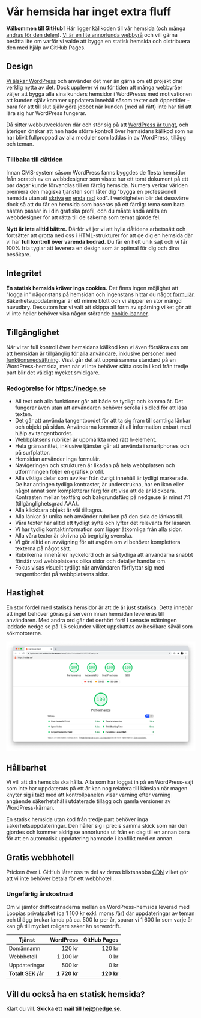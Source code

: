 # Vår hemsida har inget extra fluff

**Välkommen till GitHub!** Här ligger källkoden till vår hemsida
([och många andras för den delen](https://github.com/customer-stories?type=enterprise)).
[Vi är en lite annorlunda webbyrå](https://nedge.se) och vill gärna berätta lite
om varför vi valde att bygga en statisk hemsida och distribuera den med hjälp av
GitHub Pages.

## Design
[Vi älskar WordPress](https://nedge.com/) och använder det mer än gärna om ett projekt
drar verklig nytta av det. Dock upplever vi nu för tiden att många webbyråer väljer att
bygga alla sina kunders hemsidor i WordPresss med motivationen att kunden själv kommer
uppdatera innehåll såsom texter och öppettider - bara för att till slut själv göra jobbet
när kunden (med all rätt) inte har tid att lära sig hur WordPress fungerar.

Då sitter webbutvecklaren där och stör sig på att
[WordPress är tungt](https://codex.wordpress.org/Site_Architecture_1.5), och återigen
önskar att hen hade
större kontroll över hemsidans källkod som nu har blivit fullproppad av alla moduler
som laddas in av WordPress, tillägg och teman.

### Tillbaka till dåtiden
Innan CMS-system såsom WordPress fanns byggdes de flesta hemsidor från scratch av en
webbdesigner som visste hur ett tomt dokument på ett par dagar kunde förvandlas till en
färdig hemsida. Numera verkar världen premiera den magiska tjänsten som låter dig
"bygga en professionell hemsida utan att
[skriva](https://sv.wix.com/)
[en](https://www.squarespace.com/)
[enda](https://www.weebly.com/?lang=sv)
[rad](https://www.loopia.se/sitebuilder/)
kod". I verkligheten blir det dessvärre dock så att du får en hemsida som baseras på
ett färdigt tema som bara nästan passar in i din grafiska profil, och du måste ändå anlita
en webbdesigner för att rätta till de sakerna som temat gjorde fel.

**Nytt är inte alltid bättre.** Därför väljer vi att hylla dåtidens arbetssätt och
fortsätter att grotta ned oss i HTML-strukturer för att ge dig en hemsida där vi har
**full kontroll över varenda kodrad**. Du får en helt unik sajt och vi får 100% fria
tyglar att leverera en design som är optimal för dig och dina besökare.

## Integritet
**En statisk hemsida kräver inga cookies.** Det finns ingen möjlighet att "logga in"
någonstans på hemsidan och ingenstans hittar du något
[formulär](https://www.imagescape.com/blog/2008/02/05/are-web-forms-really-secure/).
Säkerhetsuppdateringar är ett minne blott och vi slipper en stor mängd huvudbry.
Dessutom har vi valt att skippa all form av spårning vilket gör att vi inte heller
behöver visa någon störande
[cookie-banner](https://github.blog/2020-12-17-no-cookie-for-you/).

## Tillgänglighet
När vi tar full kontroll över hemsidans källkod kan vi även försäkra oss om att hemsidan
är [tillgänglig för alla användare, inklusive personer med funktionsnedsättning](https://www.funka.com/design-for-alla/lagar-och-regler/webbtillganglighetsdirektivet).
Visst går det att uppnå samma standard på en WordPress-hemsida, men när vi inte behöver
sätta oss in i kod från tredje part blir det väldigt mycket smidigare.

### Redogörelse för https://nedge.se
- All text och alla funktioner går att både se tydligt och komma åt. Det fungerar även utan att användaren behöver scrolla i sidled för att läsa texten.  
- Det går att använda tangentbordet för att ta sig fram till samtliga länkar och objekt på sidan. Användarna kommer åt all information enbart med hjälp av tangentbordet.  
- Webbplatsens rubriker är uppmärkta med rätt h-element.  
- Hela gränssnittet, inklusive tjänster går att använda i smartphones och på surfplattor.
- Hemsidan använder inga formulär.
- Navigeringen och strukturen är likadan på hela webbplatsen och utformningen följer en grafisk profil. 
- Alla viktiga delar som avviker från övrigt innehåll är tydligt markerade. De har antingen tydliga kontraster, är understrukna, har en ikon eller något annat som kompletterar färg för att visa att de är klickbara. Kontrasten mellan textfärg och bakgrundsfärg på nedge.se är minst 7:1 (tillgänglighetsgrad AAA).
- Alla klickbara objekt är väl tilltagna.
- Alla länkar är unika och använder rubriken på den sida de länkas till.
- Våra texter har alltid ett tydligt syfte och lyfter det relevanta för läsaren.
- Vi har tydlig kontaktinformation som ligger åtkomliga från alla sidor.
- Alla våra texter är skrivna på begriplig svenska.
- Vi gör alltid en avvägning för att avgöra om vi behöver komplettera texterna på något sätt.
- Rubrikerna innehåller nyckelord och är så tydliga att användarna snabbt förstår vad webbplatsens olika sidor och detaljer handlar om.
- Fokus visas visuellt tydligt när användaren förflyttar sig med tangentbordet på webbplatsens sidor.

## Hastighet
En stor fördel med statiska hemsidor är att de är just statiska. Detta innebär att inget
behöver göras på servern innan hemsidan levereras till användaren. Med andra ord går det
oerhört fort! I senaste mätningen laddade nedge.se på 1.6 sekunder vilket uppskattas av
besökare såväl som sökmotorerna.

![Lighthouse-rapport för nedge.se](./nedge-lighthouse-report.png)

## Hållbarhet
Vi vill att din hemsida ska hålla. Alla som har loggat in på en WordPress-sajt som inte
har uppdaterats på ett år kan nog relatera till känslan när magen knyter sig i takt med
att kontrollpanelen visar varning efter varning angående säkerhetshål i utdaterade tillägg
och gamla versioner av WordPress-kärnan. 

En statisk hemsida utan kod från tredje part behöver inga säkerhetsuppdateringar.
Den håller sig i precis samma skick som när den gjordes och kommer aldrig se annorlunda
ut från en dag till en annan bara för att en automatisk uppdatering hamnade i konflikt med
en annan.

## Gratis webbhotell
Pricken över i. GitHub låter oss ta del av deras blixtsnabba
[CDN](https://it-ord.idg.se/ord/cdn/) vilket gör att vi inte behöver betala för ett
webbhotell. 

### Ungefärlig årskostnad
Om vi jämför driftkostnaderna mellan en WordPress-hemsida leverad med Loopias privatpaket
(ca 1 100 kr exkl. moms /år) där uppdateringar av teman och tillägg brukar landa på ca. 500
kr per år, sparar vi 1 600 kr som varje år kan gå till mycket roligare saker än serverdrift.

| Tjänst | WordPress | GitHub Pages |
| ------------- | ----: | ----: |
| Domännamn | 120 kr | 120 kr |
| Webbhotell | 1 100 kr | 0 kr |
| Uppdateringar | 500 kr | 0 kr |
| **Totalt SEK /år** | **1 720 kr** | **120 kr** |

## Vill du också ha en statisk hemsida?
Klart du vill. **Skicka ett mail till [hej@nedge.se](mailto:hej@nedge.se)**.